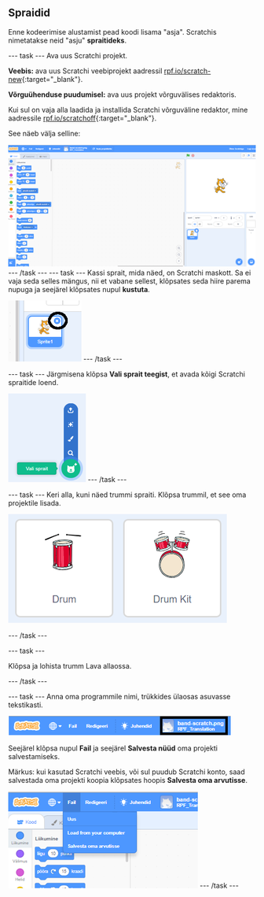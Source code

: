 ## Spraidid

Enne kodeerimise alustamist pead koodi lisama "asja". Scratchis nimetatakse neid "asju" **spraitideks**.

\--- task \--- Ava uus Scratchi projekt.

**Veebis:** ava uus Scratchi veebiprojekt aadressil [rpf.io/scratch-new](http://rpf.io/scratch-new){:target="_blank"}.

**Võrguühenduse puudumisel:** ava uus projekt võrguvälises redaktoris.

Kui sul on vaja alla laadida ja installida Scratchi võrguväline redaktor, mine aadressile [rpf.io/scratchoff](http://rpf.io/scratchoff){:target="_blank"}.

See näeb välja selline:

![kuvatõmmis](images/band-scratch.png) \--- /task \--- \--- task \--- Kassi sprait, mida näed, on Scratchi maskott. Sa ei vaja seda selles mängus, nii et vabane sellest, klõpsates seda hiire parema nupuga ja seejärel klõpsates nupul **kustuta**.

![kuvatõmmis](images/band-delete-annotated.png) \--- /task \---

\--- task \--- Järgmisena klõpsa **Vali sprait teegist**, et avada kõigi Scratchi spraitide loend.

![kuvatõmmis](images/band-sprite-library.png) \--- /task \---

\--- task \--- Keri alla, kuni näed trummi spraiti. Klõpsa trummil, et see oma projektile lisada.

![kuvatõmmis](images/band-sprite-drum.png)

\--- /task \---

\--- task \---

Klõpsa ja lohista trumm Lava allaossa.

\--- /task \---

\--- task \--- Anna oma programmile nimi, trükkides ülaosas asuvasse tekstikasti.

![nimi](images/band-name-annotated.png)

Seejärel klõpsa nupul **Fail** ja seejärel **Salvesta nüüd** oma projekti salvestamiseks.

Märkus: kui kasutad Scratchi veebis, või sul puudub Scratchi konto, saad salvestada oma projekti koopia klõpsates hoopis **Salvesta oma arvutisse**.

![kuvatõmmis](images/band-save.png) \--- /task \---